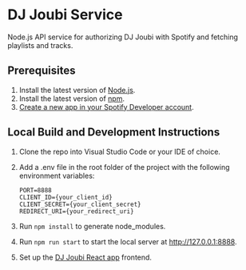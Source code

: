 # DJ Joubi Service
Node.js API service for authorizing DJ Joubi with Spotify and fetching playlists and tracks.

## Prerequisites
1. Install the latest version of [Node.js](https://nodejs.org/en/download).
2. Install the latest version of [npm](https://docs.npmjs.com/downloading-and-installing-node-js-and-npm).
3. [Create a new app in your Spotify Developer account](https://developer.spotify.com/dashboard).

## Local Build and Development Instructions
1. Clone the repo into Visual Studio Code or your IDE of choice.
2. Add a .env file in the root folder of the project with the following environment variables:

    ```
    PORT=8888
    CLIENT_ID={your_client_id}
    CLIENT_SECRET={your_client_secret}
    REDIRECT_URI={your_redirect_uri}
    ```
3. Run ```npm install``` to generate node_modules.
4. Run ```npm run start``` to start the local server at http://127.0.0.1:8888.
5. Set up the [DJ Joubi React app](https://github.com/maryeprouty/dj-joubi-app) frontend.